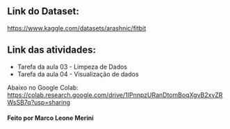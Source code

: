 ## Link do Dataset:
https://www.kaggle.com/datasets/arashnic/fitbit

## Link das atividades:
- Tarefa da aula 03 - Limpeza de Dados
- Tarefa da aula 04 - Visualização de dados

Abaixo no Google Colab:
https://colab.research.google.com/drive/1IPnnpzURanDtomBoqXgvB2xvZRWsSB7q?usp=sharing

#### Feito por Marco Leone Merini
